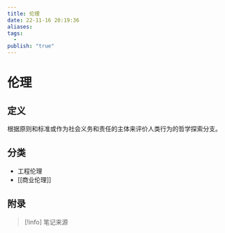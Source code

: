 ```yaml
---
title: 伦理
date: 22-11-16 20:19:36
aliases: 
tags:
  - 
publish: "true"
---
```


# 伦理

## 定义

根据原则和标准或作为社会义务和责任的主体来评价人类行为的哲学探索分支。

## 分类

- 工程伦理
- [[商业伦理]]

## 附录

> [!info] 笔记来源
> 

